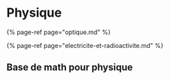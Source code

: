 # Physique

{% page-ref page="optique.md" %}

{% page-ref page="electricite-et-radioactivite.md" %}

## Base de math pour physique



